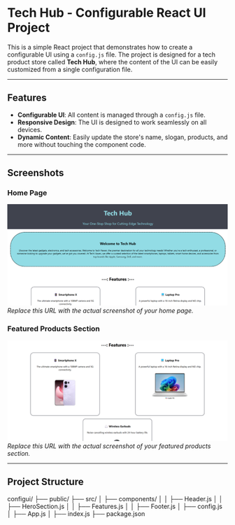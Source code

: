 # Tech Hub - Configurable React UI Project

This is a simple React project that demonstrates how to create a configurable UI using a `config.js` file. The project is designed for a tech product store called **Tech Hub**, where the content of the UI can be easily customized from a single configuration file.

---

## Features
- **Configurable UI**: All content is managed through a `config.js` file.
- **Responsive Design**: The UI is designed to work seamlessly on all devices.
- **Dynamic Content**: Easily update the store's name, slogan, products, and more without touching the component code.

---

## Screenshots

### Home Page
![Home Page](./src/Assets/image.png)  
*Replace this URL with the actual screenshot of your home page.*

### Featured Products Section
![Featured Products](./src/Assets/image2.png)  
*Replace this URL with the actual screenshot of your featured products section.*

---

## Project Structure

configui/
├── public/
├── src/
│ ├── components/
│ │ ├── Header.js
│ │ ├── HeroSection.js
│ │ ├── Features.js
│ │ ├── Footer.js
│ ├── config.js
│ ├── App.js
│ ├── index.js
├── package.json